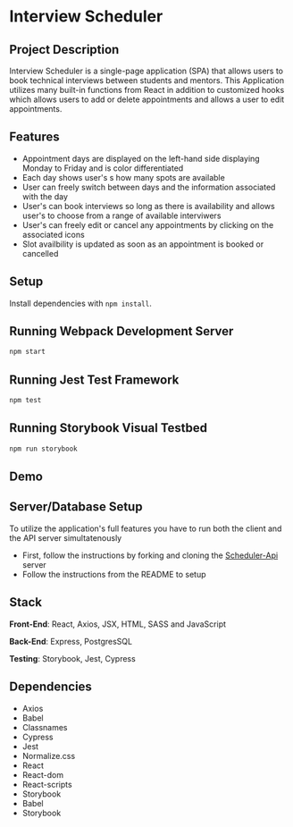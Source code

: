 # Interview Scheduler

## Project Description
Interview Scheduler is a single-page application (SPA) that allows users to book technical interviews between students and mentors. This Application utilizes many built-in functions from React in addition to customized hooks which allows users to add or delete appointments and allows a user to edit appointments. 

## Features

* Appointment days are displayed on the left-hand side displaying Monday to Friday and is color differentiated
* Each day shows user's s how many spots are available
* User can freely switch between days and the information associated with the day
* User's can book interviews so long as there is availability and allows user's to choose from a range of available interviwers
* User's can freely edit or cancel any appointments by clicking on the associated icons
* Slot availbility is updated as soon as an appointment is booked or cancelled
## Setup

Install dependencies with `npm install`.

## Running Webpack Development Server

```sh
npm start
```

## Running Jest Test Framework

```sh
npm test
```

## Running Storybook Visual Testbed

```sh
npm run storybook
```
## Demo

## Server/Database Setup

To utilize the application's full features you have to run both the client and the API server simultatenously

* First, follow the instructions by forking and cloning the [Scheduler-Api](https://github.com/lighthouse-labs/scheduler-api) server
* Follow the instructions from the README to setup

## Stack
**Front-End**: React, Axios, JSX, HTML, SASS and JavaScript

**Back-End**: Express, PostgresSQL

**Testing**: Storybook, Jest, Cypress

## Dependencies
* Axios
* Babel
* Classnames
* Cypress
* Jest
* Normalize.css
* React
* React-dom
* React-scripts
* Storybook
* Babel
* Storybook